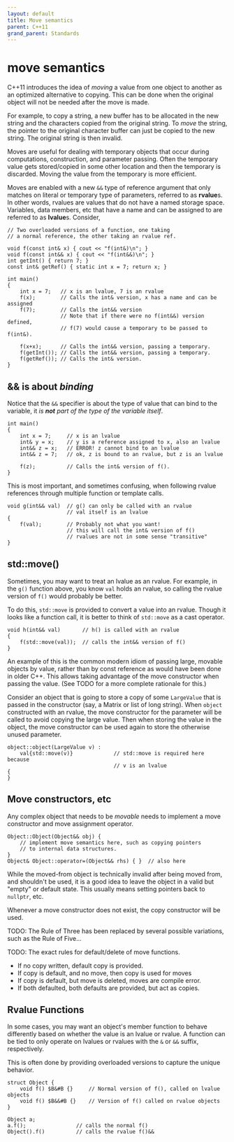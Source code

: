 ```yaml
---
layout: default
title: Move semantics
parent: C++11
grand_parent: Standards
---
```

# move semantics

C++11 introduces the idea of *moving* a value from one object to another
as an optimized alternative to copying.
This can be done when the original object will not be needed after the move is made.

For example, to copy a string,
a new buffer has to be allocated in the new string
and the characters copied from the original string.
To *move* the string,
the pointer to the original character buffer can just be copied to the new string.
The original string is then invalid.

Moves are useful for dealing with temporary objects
that occur during computations, construction, and parameter passing.
Often the temporary value gets stored/copied in some other location
and then the temporary is discarded.
Moving the value from the temporary is more efficient.

Moves are enabled with a new `&&` type of reference argument
that only matches on literal or temporary type of parameters,
referred to as **rvalue**s.
In other words, rvalues are values that do not have a named storage space.
Variables, data members, etc that have a name and can be assigned to
are referred to as **lvalue**s.
Consider,

    // Two overloaded versions of a function, one taking
    // a normal reference, the other taking an rvalue ref.

    void f(const int& x) { cout << "f(int&)\n"; }
    void f(const int&& x) { cout << "f(int&&)\n"; }
    int getInt() { return 7; }
    const int& getRef() { static int x = 7; return x; }

    int main()
    {
        int x = 7;   // x is an lvalue, 7 is an rvalue
        f(x);        // Calls the int& version, x has a name and can be assigned
        f(7);        // Calls the int&& version
                     // Note that if there were no f(int&&) version defined,
                     // f(7) would cause a temporary to be passed to f(int&).

        f(x+x);      // Calls the int&& version, passing a temporary.
        f(getInt()); // Calls the int&& version, passing a temporary.
        f(getRef()); // Calls the int& version.
    }

## && is about *binding*

Notice that the `&&` specifier is about the type of value that can bind
to the variable,
it *is **not** part of the type of the variable itself*.

    int main()
    {
        int x = 7;     // x is an lvalue
        int& y = x;    // y is a reference assigned to x, also an lvalue
        int&& z = x;   // ERROR! z cannot bind to an lvalue
        int&& z = 7;   // ok, z is bound to an rvalue, but z is an lvalue

        f(z);          // Calls the int& version of f().
    }

This is most important, and sometimes confusing,
when following rvalue references through multiple function or template calls.

    void g(int&& val)  // g() can only be called with an rvalue
                       // val itself is an lvalue
    {
        f(val);        // Probably not what you want!
                       // this will call the int& version of f()
                       // rvalues are not in some sense "transitive"
    }

## std::move()

Sometimes, you may want to treat an lvalue as an rvalue.
For example, in the `g()` function above,
you know `val` holds an rvalue,
so calling the rvalue version of `f()` would probably be better.

To do this, `std::move` is provided to convert a value into an rvalue.
Though it looks like a function call,
it is better to think of `std::move` as a cast operator.

    void h(int&& val)       // h() is called with an rvalue
    {
        f(std::move(val));  // calls the int&& version of f()
    }

An example of this is the common modern idiom
of passing large, movable objects by value,
rather than by const reference as would have been done in older C++.
This allows taking advantage of the move constructor when passing the value.
(See TODO for a more complete rationale for this.)

Consider an object that is going to store a copy of some `LargeValue`
that is passed in the constructor (say, a Matrix or list of long string).
When `object` constructed with an rvalue,
the move constructor for the parameter will be called
to avoid copying the large value.
Then when storing the value in the object,
the move constructor can be used again to store the otherwise unused parameter.

    object::object(LargeValue v) :
        val{std::move(v)}             // std::move is required here because
                                      // v is an lvalue
    {
    }

## Move constructors, etc

Any complex object that needs to be *movable* needs to implement
a move constructor and move assignment operator.

    Object::Object(Object&& obj) {
        // implement move semantics here, such as copying pointers
        // to internal data structures.
    }
    Object& Object::operator=(Object&& rhs) { }  // also here

While the moved-from object is technically invalid after being moved from,
and shouldn't be used, it is a good idea to leave the object in a valid
but "empty" or default state.
This usually means setting pointers back to `nullptr`, etc.

Whenever a move constructor does not exist,
the copy constructor will be used.

TODO: The Rule of Three has been replaced by several possible variations,
such as the Rule of Five...

TODO: The exact rules for default/delete of move functions.

* If no copy written, default copy is provided.
* If copy is default, and no move, then copy is used for moves
* If copy is default, but move is deleted, moves are compile error.
* If both defaulted, both defaults are provided, but act as copies.

## Rvalue Functions

In some cases, you may want an object's member function
to behave differently based on whether the value is an lvalue or rvalue.
A function can be tied to only operate on lvalues or rvalues
with the `&` or `&&` suffix, respectively.

This is often done by providing overloaded versions to capture the
unique behavior.

    struct Object {
        void f() $B&#B {}     // Normal version of f(), called on lvalue objects
        void f() $B&&#B {}    // Version of f() called on rvalue objects
    }

    Object a;
    a.f();                // calls the normal f()
    Object().f()          // calls the rvalue f()&&
